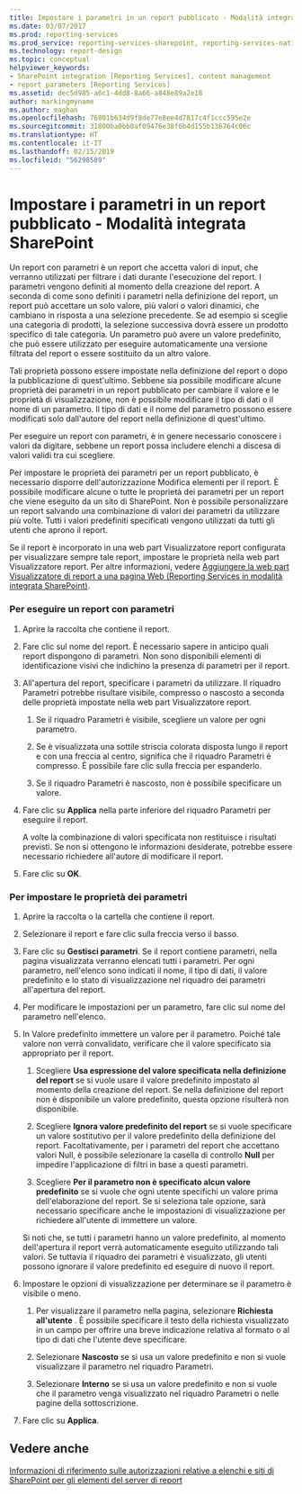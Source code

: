 ```yaml
---
title: Impostare i parametri in un report pubblicato - Modalità integrata SharePoint | Microsoft Docs
ms.date: 03/07/2017
ms.prod: reporting-services
ms.prod_service: reporting-services-sharepoint, reporting-services-native
ms.technology: report-design
ms.topic: conceptual
helpviewer_keywords:
- SharePoint integration [Reporting Services], content management
- report parameters [Reporting Services]
ms.assetid: dec5d985-a6c1-4dd8-8a66-a848e89a2e18
author: markingmyname
ms.author: maghan
ms.openlocfilehash: 76801b634d9f8de77e8ee4d7817c4f1ccc595e2e
ms.sourcegitcommit: 31800ba0bb0af09476e38f6b4d155b136764c06c
ms.translationtype: HT
ms.contentlocale: it-IT
ms.lasthandoff: 02/15/2019
ms.locfileid: "56298589"
---
```

# <a name="set-parameters-on-a-published-report---sharepoint-integrated-mode"></a>Impostare i parametri in un report pubblicato - Modalità integrata SharePoint
  Un report con parametri è un report che accetta valori di input, che verranno utilizzati per filtrare i dati durante l'esecuzione del report. I parametri vengono definiti al momento della creazione del report. A seconda di come sono definiti i parametri nella definizione del report, un report può accettare un solo valore, più valori o valori dinamici, che cambiano in risposta a una selezione precedente. Se ad esempio si sceglie una categoria di prodotti, la selezione successiva dovrà essere un prodotto specifico di tale categoria. Un parametro può avere un valore predefinito, che può essere utilizzato per eseguire automaticamente una versione filtrata del report o essere sostituito da un altro valore.  
  
 Tali proprietà possono essere impostate nella definizione del report o dopo la pubblicazione di quest'ultimo. Sebbene sia possibile modificare alcune proprietà dei parametri in un report pubblicato per cambiare il valore e le proprietà di visualizzazione, non è possibile modificare il tipo di dati o il nome di un parametro. Il tipo di dati e il nome del parametro possono essere modificati solo dall'autore del report nella definizione di quest'ultimo.  
  
 Per eseguire un report con parametri, è in genere necessario conoscere i valori da digitare, sebbene un report possa includere elenchi a discesa di valori validi tra cui scegliere.  
  
 Per impostare le proprietà dei parametri per un report pubblicato, è necessario disporre dell'autorizzazione Modifica elementi per il report. È possibile modificare alcune o tutte le proprietà dei parametri per un report che viene eseguito da un sito di SharePoint. Non è possibile personalizzare un report salvando una combinazione di valori dei parametri da utilizzare più volte. Tutti i valori predefiniti specificati vengono utilizzati da tutti gli utenti che aprono il report.  
  
 Se il report è incorporato in una web part Visualizzatore report configurata per visualizzare sempre tale report, impostare le proprietà nella web part Visualizzatore report. Per altre informazioni, vedere [Aggiungere la web part Visualizzatore di report a una pagina Web &#40;Reporting Services in modalità integrata SharePoint&#41;](../../reporting-services/report-server-sharepoint/add-the-report-viewer-web-part-to-a-web-page.md).  
  
### <a name="to-run-a-parameterized-report"></a>Per eseguire un report con parametri  
  
1.  Aprire la raccolta che contiene il report.  
  
2.  Fare clic sul nome del report. È necessario sapere in anticipo quali report dispongono di parametri. Non sono disponibili elementi di identificazione visivi che indichino la presenza di parametri per il report.  
  
3.  All'apertura del report, specificare i parametri da utilizzare. Il riquadro Parametri potrebbe risultare visibile, compresso o nascosto a seconda delle proprietà impostate nella web part Visualizzatore report.  
  
    1.  Se il riquadro Parametri è visibile, scegliere un valore per ogni parametro.  
  
    2.  Se è visualizzata una sottile striscia colorata disposta lungo il report e con una freccia al centro, significa che il riquadro Parametri è compresso. È possibile fare clic sulla freccia per espanderlo.  
  
    3.  Se il riquadro Parametri è nascosto, non è possibile specificare un valore.  
  
4.  Fare clic su **Applica** nella parte inferiore del riquadro Parametri per eseguire il report.  
  
     A volte la combinazione di valori specificata non restituisce i risultati previsti. Se non si ottengono le informazioni desiderate, potrebbe essere necessario richiedere all'autore di modificare il report.  
  
5.  Fare clic su **OK**.  
  
### <a name="to-set-parameter-properties"></a>Per impostare le proprietà dei parametri  
  
1.  Aprire la raccolta o la cartella che contiene il report.  
  
2.  Selezionare il report e fare clic sulla freccia verso il basso.  
  
3.  Fare clic su **Gestisci parametri**. Se il report contiene parametri, nella pagina visualizzata verranno elencati tutti i parametri. Per ogni parametro, nell'elenco sono indicati il nome, il tipo di dati, il valore predefinito e lo stato di visualizzazione nel riquadro dei parametri all'apertura del report.  
  
4.  Per modificare le impostazioni per un parametro, fare clic sul nome del parametro nell'elenco.  
  
5.  In Valore predefinito immettere un valore per il parametro. Poiché tale valore non verrà convalidato, verificare che il valore specificato sia appropriato per il report.  
  
    1.  Scegliere **Usa espressione del valore specificata nella definizione del report** se si vuole usare il valore predefinito impostato al momento della creazione del report. Se nella definizione del report non è disponibile un valore predefinito, questa opzione risulterà non disponibile.  
  
    2.  Scegliere **Ignora valore predefinito del report** se si vuole specificare un valore sostitutivo per il valore predefinito della definizione del report. Facoltativamente, per i parametri del report che accettano valori Null, è possibile selezionare la casella di controllo **Null** per impedire l'applicazione di filtri in base a questi parametri.  
  
    3.  Scegliere **Per il parametro non è specificato alcun valore predefinito** se si vuole che ogni utente specifichi un valore prima dell'elaborazione del report. Se si seleziona tale opzione, sarà necessario specificare anche le impostazioni di visualizzazione per richiedere all'utente di immettere un valore.  
  
     Si noti che, se tutti i parametri hanno un valore predefinito, al momento dell'apertura il report verrà automaticamente eseguito utilizzando tali valori. Se tuttavia il riquadro dei parametri è visualizzato, gli utenti possono ignorare il valore predefinito ed eseguire di nuovo il report.  
  
6.  Impostare le opzioni di visualizzazione per determinare se il parametro è visibile o meno.  
  
    1.  Per visualizzare il parametro nella pagina, selezionare **Richiesta all'utente** . È possibile specificare il testo della richiesta visualizzato in un campo per offrire una breve indicazione relativa al formato o al tipo di dati che l'utente deve specificare.  
  
    2.  Selezionare **Nascosto** se si usa un valore predefinito e non si vuole visualizzare il parametro nel riquadro Parametri.  
  
    3.  Selezionare **Interno** se si usa un valore predefinito e non si vuole che il parametro venga visualizzato nel riquadro Parametri o nelle pagine della sottoscrizione.  
  
7.  Fare clic su **Applica**.  
  
## <a name="see-also"></a>Vedere anche  
 [Informazioni di riferimento sulle autorizzazioni relative a elenchi e siti di SharePoint per gli elementi del server di report](../../reporting-services/security/sharepoint-site-and-list-permission-reference-for-report-server-items.md)  
  
  
